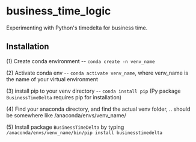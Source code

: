 # business_time_logic
Experimenting with Python's timedelta for business time.

## Installation

(1) Create conda environment -- `conda create -n venv_name`

(2) Activate conda env -- `conda activate venv_name`, where venv_name is the name of your virtual environment

(3) install pip to your venv directory -- `conda install pip` (Py package `BusinessTimeDelta` requires pip for installation)

(4) Find your anaconda directory, and find the actual venv folder, .. should be somewhere like /anaconda/envs/venv_name/

(5) Install package `BusinessTimeDelta` by typing `/anaconda/envs/venv_name/bin/pip install businesstimedelta`
